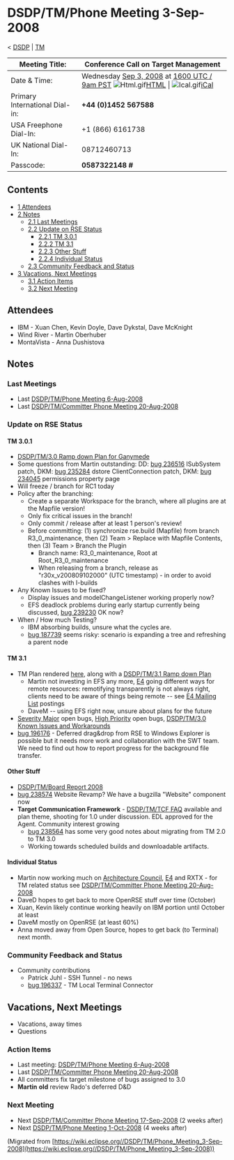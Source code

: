 

DSDP/TM/Phone Meeting 3-Sep-2008
================================

< [DSDP](/DSDP "DSDP")‎ | [TM](/DSDP/TM "DSDP/TM")

| Meeting Title: | **Conference Call on Target Management** |
| --- | --- |
| Date & Time: | Wednesday [Sep 3, 2008](/index.php?title=Sep_3,_2008&action=edit&redlink=1 "Sep 3, 2008 (page does not exist)") at [1600 UTC / 9am PST](http://www.timeanddate.com/worldclock/fixedtime.html?month=9&day=3&year=2008&hour=16&min=00&sec=0&p1=0)   ![Html.gif](https://raw.githubusercontent.com/wiki/eclipse-datatools/.github/images/Html.gif)[HTML](http://www.google.com/calendar/embed?src=vn70im36r00qeusu8nme50cils@group.calendar.google.com&ctz=Canada/Toronto) \| ![Ical.gif](https://raw.githubusercontent.com/wiki/eclipse-datatools/.github/images/Ical.gif)[iCal](http://www.google.com/calendar/ical/vn70im36r00qeusu8nme50cils@group.calendar.google.com/public/basic.ics) |
| Primary International Dial-in: | **+44 (0)1452 567588** |
| USA Freephone Dial-In: | +1 (866) 6161738 |
| UK National Dial-In: | 08712460713 |
| Passcode: | **0587322148 #** |

Contents
--------

*   [1 Attendees](#Attendees)
*   [2 Notes](#Notes)
    *   [2.1 Last Meetings](#Last-Meetings)
    *   [2.2 Update on RSE Status](#Update-on-RSE-Status)
        *   [2.2.1 TM 3.0.1](#TM-3.0.1)
        *   [2.2.2 TM 3.1](#TM-3.1)
        *   [2.2.3 Other Stuff](#Other-Stuff)
        *   [2.2.4 Individual Status](#Individual-Status)
    *   [2.3 Community Feedback and Status](#Community-Feedback-and-Status)
*   [3 Vacations, Next Meetings](#Vacations.2C-Next-Meetings)
    *   [3.1 Action Items](#Action-Items)
    *   [3.2 Next Meeting](#Next-Meeting)

Attendees
---------

*   IBM - Xuan Chen, Kevin Doyle, Dave Dykstal, Dave McKnight
*   Wind River - Martin Oberhuber
*   MontaVista - Anna Dushistova

Notes
-----

### Last Meetings

*   Last [DSDP/TM/Phone Meeting 6-Aug-2008](/DSDP/TM/Phone_Meeting_6-Aug-2008 "DSDP/TM/Phone Meeting 6-Aug-2008")
*   Last [DSDP/TM/Committer Phone Meeting 20-Aug-2008](/DSDP/TM/Committer_Phone_Meeting_20-Aug-2008 "DSDP/TM/Committer Phone Meeting 20-Aug-2008")

### Update on RSE Status

#### TM 3.0.1

*   [DSDP/TM/3.0 Ramp down Plan for Ganymede](/DSDP/TM/3.0_Ramp_down_Plan_for_Ganymede "DSDP/TM/3.0 Ramp down Plan for Ganymede")
*   Some questions from Martin outstanding: DD: [bug 236516](https://bugs.eclipse.org/bugs/show_bug.cgi?id=236516) ISubSystem patch, DKM: [bug 235284](https://bugs.eclipse.org/bugs/show_bug.cgi?id=235284) dstore ClientConnection patch, DKM: [bug 234045](https://bugs.eclipse.org/bugs/show_bug.cgi?id=234045) permissions property page
*   Will freeze / branch for RC1 today
*   Policy after the branching:
    *   Create a separate Workspace for the branch, where all plugins are at the Mapfile version!
    *   Only fix critical issues in the branch!
    *   Only commit / release after at least 1 person's review!
    *   Before committing: (1) synchronize rse.build (Mapfile) from branch R3\_0\_maintenance, then (2) Team > Replace with Mapfile Contents, then (3) Team > Branch the Plugin
        *   Branch name: R3\_0\_maintenance, Root at Root\_R3\_0_maintenance
        *   When releasing from a branch, release as "r30x_v200809102000" (UTC timestamp) - in order to avoid clashes with I-builds
*   Any Known Issues to be fixed?
    *   Display issues and modelChangeListener working properly now?
    *   EFS deadlock problems during early startup currently being discussed, [bug 239230](https://bugs.eclipse.org/bugs/show_bug.cgi?id=239230) OK now?
*   When / How much Testing?
    *   IBM absorbing builds, unsure what the cycles are.
    *   [bug 187739](https://bugs.eclipse.org/bugs/show_bug.cgi?id=187739) seems risky: scenario is expanding a tree and refreshing a parent node

#### TM 3.1

*   TM Plan rendered [here](https://www.eclipse.org/projects/project-plan.php?projectid=dsdp.tm), along with a [DSDP/TM/3.1 Ramp down Plan](/DSDP/TM/3.1_Ramp_down_Plan "DSDP/TM/3.1 Ramp down Plan")
    *   Martin not investing in EFS any more, [E4](/E4 "E4") going different ways for remote resources: remotifying transparently is not always right, clients need to be aware of things being remote -- see [E4 Mailing List](http://dev.eclipse.org/mhonarc/lists/eclipse-incubator-e4-dev/msg00616.html) postings
    *   DaveM -- using EFS right now, unsure about plans for the future
*   [Severity Major](https://bugs.eclipse.org/bugs/buglist.cgi?query_format=advanced&classification=DSDP&product=Target+Management&bug_status=UNCONFIRMED&bug_status=NEW&bug_status=ASSIGNED&bug_status=REOPENED&bug_severity=blocker&bug_severity=critical&bug_severity=major&cmdtype=doit) open bugs, [High Priority](https://bugs.eclipse.org/bugs/buglist.cgi?query_format=advanced&classification=DSDP&product=Target+Management&bug_status=UNCONFIRMED&bug_status=NEW&bug_status=ASSIGNED&bug_status=REOPENED&cmdtype=doit&field0-0-0=priority&type0-0-0=regexp&value0-0-0=P%5B12%5D&field0-0-1=bug_severity&type0-0-1=regexp&value0-0-1=blocker%7Ccritical%7Cmajor) open bugs, [DSDP/TM/3.0 Known Issues and Workarounds](/DSDP/TM/3.0_Known_Issues_and_Workarounds "DSDP/TM/3.0 Known Issues and Workarounds")
*   [bug 196176](https://bugs.eclipse.org/bugs/show_bug.cgi?id=196176) \- Deferred drag&drop from RSE to Windows Explorer is possible but it needs more work and collaboration with the SWT team. We need to find out how to report progress for the background file transfer.

#### Other Stuff

*   [DSDP/TM/Board Report 2008](/DSDP/TM/Board_Report_2008 "DSDP/TM/Board Report 2008")
*   [bug 238574](https://bugs.eclipse.org/bugs/show_bug.cgi?id=238574) Website Revamp? We have a bugzilla "Website" component now
*   **Target Communication Framework** \- [DSDP/TM/TCF FAQ](/DSDP/TM/TCF_FAQ "DSDP/TM/TCF FAQ") available and plan theme, shooting for 1.0 under discussion. EDL approved for the Agent. Community interest growing
    *   [bug 238564](https://bugs.eclipse.org/bugs/show_bug.cgi?id=238564) has some very good notes about migrating from TM 2.0 to TM 3.0
    *   Working towards scheduled builds and downloadable artifacts.

#### Individual Status

*   Martin now working much on [Architecture Council](/Architecture_Council "Architecture Council"), [E4](/E4 "E4") and RXTX - for TM related status see [DSDP/TM/Committer Phone Meeting 20-Aug-2008](/DSDP/TM/Committer_Phone_Meeting_20-Aug-2008 "DSDP/TM/Committer Phone Meeting 20-Aug-2008")
*   DaveD hopes to get back to more OpenRSE stuff over time (October)
*   Xuan, Kevin likely continue working heavily on IBM portion until October at least
*   DaveM mostly on OpenRSE (at least 60%)
*   Anna moved away from Open Source, hopes to get back (to Terminal) next month.

### Community Feedback and Status

*   Community contributions
    *   Patrick Juhl - SSH Tunnel - no news
    *   [bug 196337](https://bugs.eclipse.org/bugs/show_bug.cgi?id=196337) \- TM Local Terminal Connector

Vacations, Next Meetings
------------------------

*   Vacations, away times
*   Questions

### Action Items

*   Last meeting: [DSDP/TM/Phone Meeting 6-Aug-2008](/DSDP/TM/Phone_Meeting_6-Aug-2008 "DSDP/TM/Phone Meeting 6-Aug-2008")
*   Last [DSDP/TM/Committer Phone Meeting 20-Aug-2008](/DSDP/TM/Committer_Phone_Meeting_20-Aug-2008 "DSDP/TM/Committer Phone Meeting 20-Aug-2008")
*   All committers fix target milestone of bugs assigned to 3.0
*   **Martin** **old** review Rado's deferred D&D

### Next Meeting

*   Next [DSDP/TM/Committer Phone Meeting 17-Sep-2008](/DSDP/TM/Committer_Phone_Meeting_17-Sep-2008 "DSDP/TM/Committer Phone Meeting 17-Sep-2008") (2 weeks after)
*   Next [DSDP/TM/Phone Meeting 1-Oct-2008](/DSDP/TM/Phone_Meeting_1-Oct-2008 "DSDP/TM/Phone Meeting 1-Oct-2008") (4 weeks after)


(Migrated from [https://wiki.eclipse.org//DSDP/TM/Phone_Meeting_3-Sep-2008](https://wiki.eclipse.org//DSDP/TM/Phone_Meeting_3-Sep-2008))